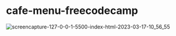 # cafe-menu-freecodecamp

![screencapture-127-0-0-1-5500-index-html-2023-03-17-10_56_55](https://user-images.githubusercontent.com/103689125/225941038-85084ea2-8c15-4a02-8495-7340077b4098.png)
